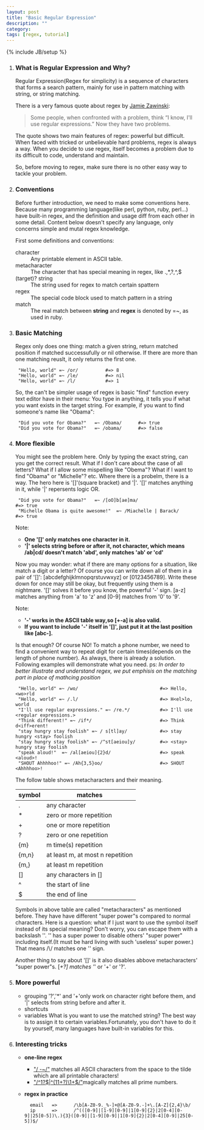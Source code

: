 ```yaml
---
layout: post
title: "Basic Regular Expression"
description: ""
category: 
tags: [regex, tutorial]
---
```

{% include JB/setup %}


1. ### What is Regular Expression and Why? 
    Regular Expression(Regex for simplicity) is a sequence of characters that forms a search pattern, mainly for use in pattern matching with string, or string matching.
    
    There is a very famous quote about regex by [Jamie Zawinski](http://www.jwz.org/):
    > Some people, when confronted with a problem, 
    > think “I know, I'll use regular expressions.”
    > Now they have two problems.
    
    The quote shows two main features of regex: powerful but difficult. When faced with tricked or unbelievable hard problems, regex is always a way. When you decide to use regex, itself becomes a problem due to its difficult to code, understand and maintain.
    
    So, before moving to regex, make sure there is no other easy way to tackle your problem. 

2. ### Conventions
    Before further introduction, we need to make some conventions here. Because many programming language(like perl, python, ruby, perl...) have built-in regex, and the definition and usage diff from each other in some detail. Content below doesn't specify any language, only concerns simple and mutal regex knowledge.

    
    First some definitions and conventions:
    <dl>
    <dt>character</dt>
    <dd>Any printable element in ASCII table.</dd>
    
    <dt>metacharacter</dt>
    <dd>The character that has special meaning in regex, like .,*,?,^,$</dd>
    
    <dt>(target)? string</dt>
    <dd>The string used for regex to match certain spattern</dd>
    
    <dt>regex</dt>
    <dd>The special code block used to match pattern in a string</dd>
    
    <dt>match</dt>
    <dd>The real match between <strong>string</strong> and <strong>regex</strong> is denoted by =~, as used in ruby.</dd>
    </dl>


3. ### Basic Matching
    Regex only does one thing: match a given string, return matched position if matched successufully or nil otherwise. If there are more than one matching reuslt, it only returns the first one.
    
    	"Hello, world" =~ /or/			#=> 8  
    	"Hello, world" =~ /le/   		#=> nil
    	"Hello, world" =~ /l/			#=> 1
    
    So, the can't be simpler usage of regex is basic "find" function every text editor have in their menu: You type in anything, 
    it tells you if what you want exists in the target string. For example, if you want to find someone's name like "Obama":
    
        "Did you vote for Obama?"   =~ /Obama/      #=> true
        "Did you vote for Obama?"   =~ /obama/      #=> false

4. ### More flexible
    You might see the problem here. Only by typing the exact string, can you get the correct result. What if I don't care about the case of 
    all letters? What if I allow some mispelling like "Obema"? What if I want to find "Obama" or "Michelle"? etc.
    Where there is a probelm, there is a way. The hero here is '[]'(square bracket) and '|'. '[]' matches anything in it, while '|' repersents logic
    OR.
    
        "Did you vote for Obama?"   =~ /[oO]b[ae]ma/                    #=> true
        "Michelle Obama is quite awesome!"  =~ /Miachelle | Barack/     #=> true
    
    Note:
    * __One '[]' only matches one character in it.__
    * __'|' selects string before or after it, not character, which means /ab|cd/ doesn't match 'abd', only matches 'ab' or 'cd'__

        
    Now you may wonder: what if there are many options for a situation, like match a digit or a letter? Of course you can write down 
    all of them in a pair of '[]': [abcdefghijklmnopqrstuvwxyz] or [0123456789]. Write these down for once may still be okay, but frequently using them 
    is a nightmare. '[]' solves it before you know, the powerful '-' sign. [a-z] matches anything from 'a' to 'z' and [0-9] matches from '0' to '9'.
        
    Note:  
    * __'-' works in the ASCII table way,so [+-a] is also valid.__
    * __If you want to include '-' itself in '[]', just put it at the last position like [abc-].__ 
    
    Is that enough? Of course NO! To match a phone number, we need to find a convenient way to repeat digit for certain times(depends on the length of phone number).
    As always, there is already a solution. Following examples will demonstrate what you need.
    ps: _In order to better illustrate and understand regex, we put emphisis on the matching part in place of mathcing position_  
    
    	"Hello, world" =~ /wo/								#=> Hello, <wo>rld
    	"Hello, world" =~ /.l/								#=> H<el>lo, world
    	"I'll use regular expressions." =~ /re.*/			#=> I'll use <regular expressions.>
    	"Think different!" =~ /if*/							#=> Think d<iff>erent!
    	"stay hungry stay foolish" =~ / s[tl]ay/			#=> stay hungry <stay> foolish 
    	"stay hungry stay foolish" =~ /^st[aeiou]y/			#=> <stay> hungry stay foolish
    	"speak aloud!"  =~ /al[aeiou]{2}d/                  #=> speak <aloud>!
    	"SHOUT Ahhhhoo!" =~ /Ah{3,5}oo/                     #=> SHOUT <Ahhhhoo>!
    	

    The follow table shows metacharacters and their meaning.
    
    | symbol	| matches                          |
    |-----------|----------------------------------|
    | .	        | any character                    |
    | *	        | zero or more repetition          | 
    | +         | one or more repetition           | 
    | ?	        | zero or one repetition           |
    | {m}       | m time(s) repetition             |
    | {m,n}	    | at least m, at most n repetition |
    | {m,}      | at least m repetition            |
    | []	    | any characters in []             |
    | ^         | the start of line                |
    | $         | the end of line                  |

    Symbols in above table are called "metacharacters"  as mentioned before. They have have different
    "super power"s compared to normal characters. Here is a question: what if I just want to use the symbol itself
    instead of its special meaning? Don't worry, you can escape them with a backslash '\'. '\' has a super power to 
    disable others' "super power" including itself.(It must be hard living with such 'useless' super power.)
    That means /\\/ matches one '\' sign.

    Another thing to say about '[]' is it also disables abbove metacharacters' "super power"s. 
    [*+?] matches '*' or '+' or '?'. 
 

5. ###  More powerful
    * grouping
    '?','*' and '+'only work on character right before them, and '|' selects from string before and after it.
    * shortcuts
    * variables
    	What is you want to use the matched string? The best way is to assign it to certain variables.Fortunately, you don't have to do it by yourself, many languages have built-in variables for this.  
    	

6. ### Interesting tricks
    * __one-line regex__
    	- ["/ -~/"](http://www.catonmat.net/blog/my-favorite-regex/)  matches all ASCII characters from the space to the tilde which are all printable characters!
    	- ["/^1?$|^(11+?)\1+$/"](http://coolshell.cn/articles/2704.html)magically matches all prime numbers.
    * __regex in practice__
      
    		email   =>		/\b[A-Z0-9._%-]+@[A-Z0-9.-]+\.[A-Z]{2,4}\b/
    		ip		=>		/^(([0-9]|[1-9][0-9]|1[0-9]{2}|2[0-4][0-9]|25[0-5])\.){3}([0-9]|[1-9][0-9]|1[0-9]{2}|2[0-4][0-9]|25[0-5])$/

